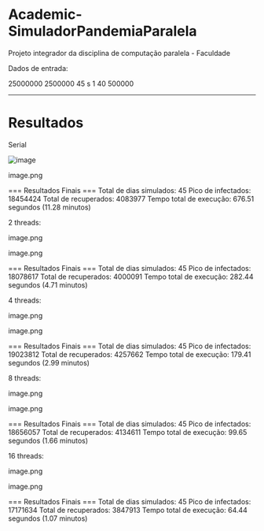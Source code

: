 # Academic-SimuladorPandemiaParalela
Projeto integrador da disciplina de computação paralela - Faculdade

Dados de entrada:

25000000
2500000
45
s
1
40
500000

--------------------------------------------------------------------------------
# Resultados
Serial

![image](https://github.com/user-attachments/assets/e1f7f9dc-1732-46b0-93ea-3406903b117e)

image.png


=== Resultados Finais ===
Total de dias simulados: 45
Pico de infectados: 18454424
Total de recuperados: 4083977
Tempo total de execução: 676.51 segundos (11.28 minutos)


2 threads: 

image.png

image.png


=== Resultados Finais ===
Total de dias simulados: 45
Pico de infectados: 18078617
Total de recuperados: 4000091
Tempo total de execução: 282.44 segundos (4.71 minutos)

4 threads:

image.png

image.png


=== Resultados Finais ===
Total de dias simulados: 45
Pico de infectados: 19023812
Total de recuperados: 4257662
Tempo total de execução: 179.41 segundos (2.99 minutos)


8 threads:

image.png

image.png

=== Resultados Finais ===
Total de dias simulados: 45
Pico de infectados: 18656057
Total de recuperados: 4134611
Tempo total de execução: 99.65 segundos (1.66 minutos)

16 threads:

image.png

image.png

=== Resultados Finais ===
Total de dias simulados: 45
Pico de infectados: 17171634
Total de recuperados: 3847913
Tempo total de execução: 64.44 segundos (1.07 minutos)
